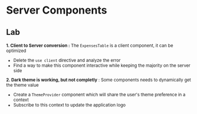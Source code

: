 <!-- .slide: class="exercice" -->

# Server Components

## Lab

<small>

**1. Client to Server conversion :** The `ExpensesTable` is a client component, it can be optimized

- Delete the `use client` directive and analyze the error
- Find a way to make this component interactive while keeping the majority on the server side

**2. Dark theme is working, but not completly** : Some components needs to dynamically get the theme value

- Create a `ThemeProvider` component which will share the user's theme preference in a context
- Subscribe to this context to update the application logo

</small>
